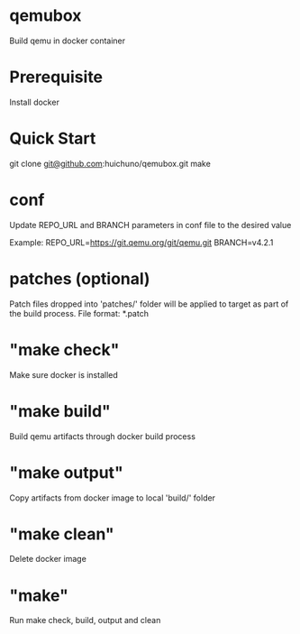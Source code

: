 # qemubox
Build qemu in docker container

# Prerequisite
Install docker

# Quick Start
git clone git@github.com:huichuno/qemubox.git
make

# conf 
Update REPO_URL and BRANCH parameters in conf file to the desired value

Example:
REPO_URL=https://git.qemu.org/git/qemu.git
BRANCH=v4.2.1

# patches (optional)
Patch files dropped into 'patches/' folder will be applied to target as part of the build process.
File format: *.patch

# "make check"
Make sure docker is installed

# "make build"
Build qemu artifacts through docker build process

# "make output"
Copy artifacts from docker image to local 'build/' folder

# "make clean"
Delete docker image

# "make"
Run make check, build, output and clean
